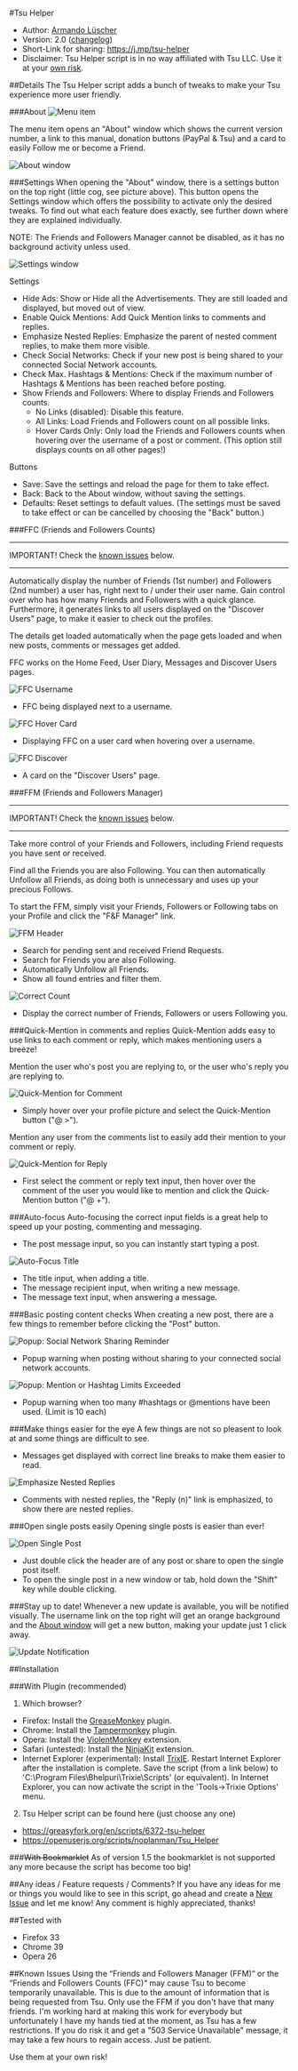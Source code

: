 #Tsu Helper

- Author: [Armando Lüscher](https://www.tsu.co/noplanman)
- Version: 2.0 ([changelog](https://github.com/noplanman/tsu-helper/blob/master/CHANGELOG.md))
- Short-Link for sharing: https://j.mp/tsu-helper
- Disclaimer: Tsu Helper script is in no way affiliated with Tsu LLC. Use it at your [own risk](#known-issues).

##Details
The Tsu Helper script adds a bunch of tweaks to make your Tsu experience more user friendly.

###About
![Menu item][menu-item]

The menu item opens an "About" window which shows the current version number, a link to this manual, donation buttons (PayPal & Tsu) and a card to easily Follow me or become a Friend.

![About window][about-window]

###Settings
When opening the "About" window, there is a settings button on the top right (little cog, see picture above).
This button opens the Settings window which offers the possibility to activate only the desired tweaks.
To find out what each feature does exactly, see further down where they are explained individually.

NOTE: The Friends and Followers Manager cannot be disabled, as it has no background activity unless used.

![Settings window][settings-window]

Settings
- Hide Ads: Show or Hide all the Advertisements. They are still loaded and displayed, but moved out of view.
- Enable Quick Mentions: Add Quick Mention links to comments and replies.
- Emphasize Nested Replies: Emphasize the parent of nested comment replies, to make them more visible.
- Check Social Networks: Check if your new post is being shared to your connected Social Network accounts.
- Check Max. Hashtags & Mentions: Check if the maximum number of Hashtags & Mentions has been reached before posting.
- Show Friends and Followers: Where to display Friends and Followers counts.
  - No Links (disabled): Disable this feature.
  - All Links: Load Friends and Followers count on all possible links.
  - Hover Cards Only: Only load the Friends and Followers counts when hovering over the username of a post or comment. (This option still displays counts on all other pages!)

Buttons
- Save: Save the settings and reload the page for them to take effect.
- Back: Back to the About window, without saving the settings.
- Defaults: Reset settings to default values. (The settings must be saved to take effect or can be cancelled by choosing the "Back" button.)

###FFC (Friends and Followers Counts)

---

IMPORTANT! Check the [known issues](#known-issues) below.

---

Automatically display the number of Friends (1st number) and Followers (2nd number) a user has, right next to / under their user name.
Gain control over who has how many Friends and Followers with a quick glance.
Furthermore, it generates links to all users displayed on the "Discover Users" page, to make it easier to check out the profiles.

The details get loaded automatically when the page gets loaded and when new posts, comments or messages get added.

FFC works on the Home Feed, User Diary, Messages and Discover Users pages.

![FFC Username][ffc-username]
- FFC being displayed next to a username.

![FFC Hover Card][ffc-hover-card]
- Displaying FFC on a user card when hovering over a username.

![FFC Discover][ffc-discover]
- A card on the "Discover Users" page.

###FFM (Friends and Followers Manager)

---

IMPORTANT! Check the [known issues](#known-issues) below.

---

Take more control of your Friends and Followers, including Friend requests you have sent or received.

Find all the Friends you are also Following. You can then automatically Unfollow all Friends, as doing both is unnecessary and uses up your precious Follows.

To start the FFM, simply visit your Friends, Followers or Following tabs on your Profile and click the "F&F Manager" link.

![FFM Header][ffm-header]
- Search for pending sent and received Friend Requests.
- Search for Friends you are also Following.
- Automatically Unfollow all Friends.
- Show all found entries and filter them.

![Correct Count][correct-count]
- Display the correct number of Friends, Followers or users Following you.

###Quick-Mention in comments and replies
Quick-Mention adds easy to use links to each comment or reply, which makes mentioning users a breeze!

Mention the user who's post you are replying to, or the user who's reply you are replying to.

![Quick-Mention for Comment][mention-comment]
- Simply hover over your profile picture and select the Quick-Mention button ("@ >").

Mention any user from the comments list to easily add their mention to your comment or reply.

![Quick-Mention for Reply][mention-reply]
- First select the comment or reply text input, then hover over the comment of the user you would like to mention and click the Quick-Mention button ("@ +").

###Auto-focus
Auto-focusing the correct input fields is a great help to speed up your posting, commenting and messaging.

- The post message input, so you can instantly start typing a post.

![Auto-Focus Title][auto-focus-title]
- The title input, when adding a title.
- The message recipient input, when writing a new message.
- The message text input, when answering a message.

###Basic posting content checks
When creating a new post, there are a few things to remember before clicking the "Post" button.

![Popup: Social Network Sharing Reminder][popup-social-networks]
- Popup warning when posting without sharing to your connected social network accounts.

![Popup: Mention or Hashtag Limits Exceeded][popup-mention-hashtag-limits]
- Popup warning when too many #hashtags or @mentions have been used. (Limit is 10 each)

###Make things easier for the eye
A few things are not so pleasent to look at and some things are difficult to see.
- Messages get displayed with correct line breaks to make them easier to read.

![Emphasize Nested Replies][nested-replies-parent]
- Comments with nested replies, the "Reply (n)" link is emphasized, to show there are nested replies.

###Open single posts easily
Opening single posts is easier than ever!

![Open Single Post][open-single-post]
- Just double click the header are of any post or share to open the single post itself.
- To open the single post in a new window or tab, hold down the "Shift" key while double clicking.

###Stay up to date!
Whenever a new update is available, you will be notified visually. The username link on the top right will get an orange background and the [About window](#about) will get a new button, making your update just 1 click away.

![Update Notification][update-notification]

##Installation

###With Plugin (recommended)
1. Which browser?
  - Firefox: Install the [GreaseMonkey](https://addons.mozilla.org/en-US/firefox/addon/greasemonkey/) plugin.
  - Chrome: Install the [Tampermonkey](https://chrome.google.com/webstore/detail/tampermonkey/dhdgffkkebhmkfjojejmpbldmpobfkfo?hl=en) plugin.
  - Opera: Install the [ViolentMonkey](https://addons.opera.com/en/extensions/details/violent-monkey/) extension.
  - Safari (untested): Install the [NinjaKit](http://www.pimpmysafari.com/items/NinjaKit-GreaseKit-for-Safari/) extension.
  - Internet Explorer (experimental): Install [TrixIE](http://download3.fyxm.net/2/2588/TrixieSetup.msi). Restart Internet Explorer after the installation is complete. Save the script (from a link below) to 'C:\Program Files\Bhelpuri\Trixie\Scripts' (or equivalent). In Internet Explorer, you can now activate the script in the 'Tools->Trixie Options' menu.

2. Tsu Helper script can be found here (just choose any one)
  - https://greasyfork.org/en/scripts/6372-tsu-helper
  - https://openuserjs.org/scripts/noplanman/Tsu_Helper

###~~With Bookmarklet~~
As of version 1.5 the bookmarklet is not supported any more because the script has become too big!

##Any ideas / Feature requests / Comments?
If you have any ideas for me or things you would like to see in this script, go ahead and create a [New Issue](https://github.com/noplanman/tsu-helper/issues/new) and let me know!
Any comment is highly appreciated, thanks!

##Tested with
- Firefox 33
- Chrome 39
- Opera 26

##Known Issues
Using the “Friends and Followers Manager (FFM)“ or the “Friends and Followers Counts (FFC)“ may cause Tsu to become temporarily unavailable. This is due to the amount of information that is being requested from Tsu. Only use the FFM if you don't have that many friends. I'm working hard at making this work for everybody but unfortunately I have my hands tied at the moment, as Tsu has a few restrictions.
If you do risk it and get a "503 Service Unavailable" message, it may take a few hours to regain access. Just be patient.

Use them at your own risk!


[correct-count]: https://github.com/noplanman/tsu-helper/raw/master/assets/correct-count.png "Correct Count"
[ffm-header]: https://github.com/noplanman/tsu-helper/raw/master/assets/ffm-header.png "FFM Header"
[mention-comment]: https://github.com/noplanman/tsu-helper/raw/master/assets/mention-comment.png "Quick-Mention for Comment"
[mention-reply]: https://github.com/noplanman/tsu-helper/raw/master/assets/mention-reply.png "Quick-Mention for Reply"
[nested-replies-parent]: https://github.com/noplanman/tsu-helper/raw/master/assets/nested-replies-parent.png "Emphasize Nested Replies"
[open-single-post]: https://github.com/noplanman/tsu-helper/raw/master/assets/open-single-post.png "Open Single Post"
[auto-focus-title]: https://github.com/noplanman/tsu-helper/raw/master/assets/auto-focus-title.png "Auto-Focus Title"
[message-line-breaks]: https://github.com/noplanman/tsu-helper/raw/master/assets/message-line-breaks.png "Message Line Breaks"
[popup-mention-hashtag-limits]: https://github.com/noplanman/tsu-helper/raw/master/assets/popup-mention-hashtag-limits.png "Popup: Mention or Hashtag Limits Exceeded"
[popup-social-networks]: https://github.com/noplanman/tsu-helper/raw/master/assets/popup-social-networks.png "Popup: Social Network Sharing Reminder"
[menu-item]: https://github.com/noplanman/tsu-helper/raw/master/assets/menu-item.png "Menu item"
[menu-item-update]: https://github.com/noplanman/tsu-helper/raw/master/assets/menu-item-update.png "Menu item has update"
[update-notification]: https://github.com/noplanman/tsu-helper/raw/master/assets/update-notification.png "Update Notification"
[about-window]: https://github.com/noplanman/tsu-helper/raw/master/assets/about-window.png "About window"
[settings-window]: https://github.com/noplanman/tsu-helper/raw/master/assets/settings-window.png "Settings window"
[ffc-username]: https://github.com/noplanman/tsu-helper/raw/master/assets/ffc-username.png "FFC Username"
[ffc-hover-card]: https://github.com/noplanman/tsu-helper/raw/master/assets/ffc-hover-card.png "FFC Hover Card"
[ffc-discover]: https://github.com/noplanman/tsu-helper/raw/master/assets/ffc-discover.png "FFC Discover"
